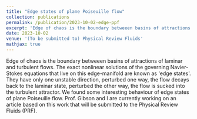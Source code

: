 ```yaml
---
title: "Edge states of plane Poiseuille flow"
collection: publications
permalink: /publication/2023-10-02-edge-ppf
excerpt: 'Edge of chaos is the boundary betweeen basins of attractions of laminar and turbulent flows.'
date: 2023-10-02
venue: '(To be submitted to) Physical Review Fluids'
mathjax: true
---
```

Edge of chaos is the boundary betweeen basins of attractions of laminar and turbulent flows. The exact nonlinear solutions of the governing Navier-Stokes equations that live on this edge-manifold are known as 'edge states'. They have only one unstable direction, perturbed one way, the flow decays back to the laminar state, perturbed the other way, the flow is sucked into the turbulent attractor. We found some interesting behaviour of edge states of plane Poiseuille flow. Prof. Gibson and I are currently working on an article based on this work that will be submitted to the Physical Review Fluids (PRF).
